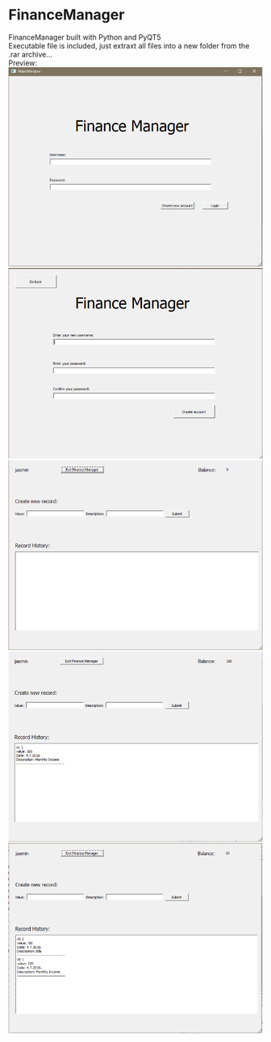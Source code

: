 # FinanceManager
FinanceManager built with Python and PyQT5<br>
Executable file is included, just extraxt all files into a new folder from the .rar archive...<br>
Preview:<br>
<img src="f1.png"><br>
<img src="f2.png"><br>
<img src="f3.png"><br>
<img src="f4.png"><br>
<img src="f5.png"><br>
